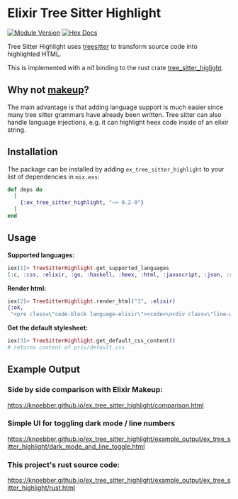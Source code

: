 # Elixir Tree Sitter Highlight

[![Module Version](https://img.shields.io/hexpm/v/makeup.svg)](https://hex.pm/packages/ex_tree_sitter_highlight)
[![Hex Docs](https://img.shields.io/badge/hex-docs-lightgreen.svg)](https://hexdocs.pm/ex_tree_sitter_highlight/TreeSitterHighlight.html)

Tree Sitter Highlight uses
[treesitter](https://tree-sitter.github.io/tree-sitter/)
to transform source code into highlighted HTML.

This is implemented with a nif binding to the rust crate
[tree_sitter_higlight](https://docs.rs/tree-sitter-highlight/latest/tree_sitter_highlight/).

## Why not [makeup](https://github.com/elixir-makeup/makeup)?

The main advantage is that adding language support is much easier since many
tree sitter grammars have already been written. Tree sitter can also handle language injections, e.g. it can highlight heex code inside of an elixir string.

## Installation

The package can be installed by adding `ex_tree_sitter_highlight` to your list of dependencies in `mix.exs`:

```elixir
def deps do
  [
    {:ex_tree_sitter_highlight, "~> 0.2.0"}
  ]
end
```

## Usage

**Supported languages:**

```elixir
iex(1)> TreeSitterHighlight.get_supported_languages
[:c, :css, :elixir, :go, :haskell, :heex, :html, :javascript, :json, :rust]
```

**Render html:**

```elixir
iex(2)> TreeSitterHighlight.render_html("1", :elixir)
{:ok,
 "<pre class=\"code-block language-elixir\"><code>\n<div class=\"line-wrapper\"><span class=\"line-number\">1</span><span class=\"token number\">1</span>\n</div>\n</code></pre>\n"}
```

**Get the default stylesheet:**

```elixir
iex(3)> TreeSitterHighlight.get_default_css_content()
# returns content of priv/default.css
```

## Example Output

### Side by side comparison with Elixir Makeup:

https://knoebber.github.io/ex_tree_sitter_highlight/comparison.html

### Simple UI for toggling dark mode / line numbers

https://knoebber.github.io/ex_tree_sitter_highlight/example_output/ex_tree_sitter_highlight/dark_mode_and_line_toggle.html

### This project's rust source code:

https://knoebber.github.io/ex_tree_sitter_highlight/example_output/ex_tree_sitter_highlight/rust.html
